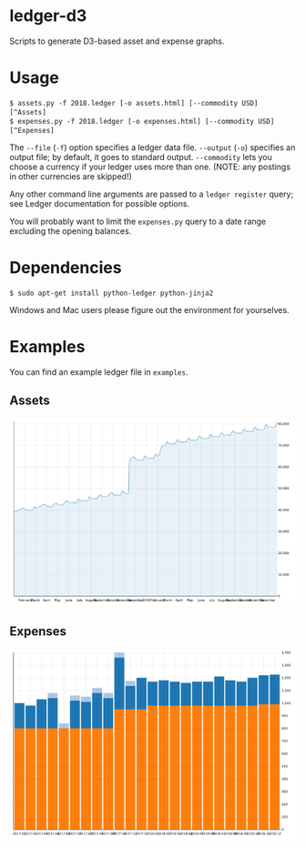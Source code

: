 # ledger-d3

Scripts to generate D3-based asset and expense graphs.


# Usage

```
$ assets.py -f 2018.ledger [-o assets.html] [--commodity USD] [^Assets]
$ expenses.py -f 2018.ledger [-o expenses.html] [--commodity USD] [^Expenses]
```

The `--file` (`-f`) option specifies a ledger data file.
`--output` (`-o`) specifies an output file; by default, it goes to standard output.
`--commodity` lets you choose a currency if your ledger uses more than one.
(NOTE: any postings in other currencies are skipped!)

Any other command line arguments are passed to a `ledger register` query;
see Ledger documentation for possible options.

You will probably want to limit the `expenses.py` query
to a date range excluding the opening balances.


# Dependencies

```
$ sudo apt-get install python-ledger python-jinja2
```

Windows and Mac users please figure out the environment for yourselves.

# Examples

You can find an example ledger file in `examples`.

## Assets

![](examples/assets.png)

## Expenses

![](examples/expenses.png)
